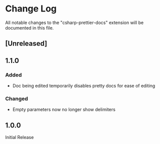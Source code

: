 # Change Log

All notable changes to the "csharp-prettier-docs" extension will be documented in this file.

## [Unreleased]

## 1.1.0

### Added

- Doc being edited temporarily disables pretty docs for ease of editing

### Changed
- Empty parameters now no longer show delimiters

## 1.0.0

Initial Release
